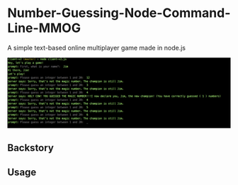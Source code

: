 # Number-Guessing-Node-Command-Line-MMOG
A simple text-based online multiplayer game made in node.js 


<img src="./Number-Guessing-Game-Screenshot.png"/>


## Backstory


## Usage



